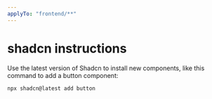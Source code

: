 ```yaml
---
applyTo: "frontend/**"
---
```


# shadcn instructions

Use the latest version of Shadcn to install new components, like this command to add a button component:

```bash
npx shadcn@latest add button
```
